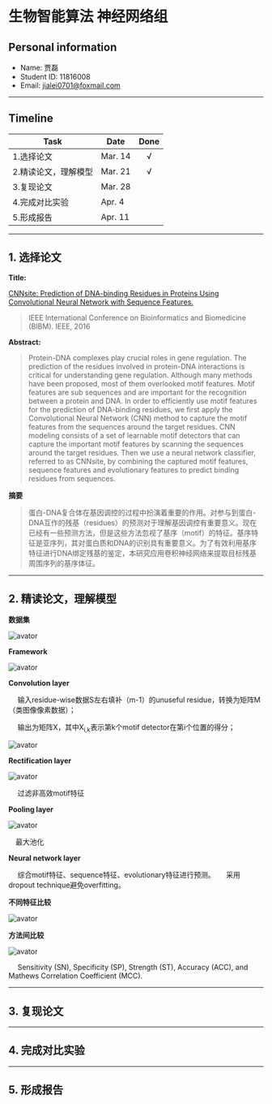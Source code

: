 # 生物智能算法 神经网络组

## Personal information
+ Name: 贾磊
+ Student ID: 11816008
+ Email: jialei0701@foxmail.com

---

## Timeline

|Task|Date|Done|
--|--|:--:
1.选择论文|Mar. 14|√
2.精读论文，理解模型|Mar. 21|√
3.复现论文|Mar. 28|
4.完成对比实验|Apr. 4|
5.形成报告|Apr. 11|

---

## 1. 选择论文

**Title:**

[CNNsite: Prediction of DNA-binding Residues in Proteins Using Convolutional Neural Network with Sequence Features.](https://github.com/jialei0701/ANN/blob/master/%E8%B4%BE%E7%A3%8A11816008/Zhou%20et%20al.%20-%202017%20-%20CNNsite%20Prediction%20of%20DNA-binding%20residues%20in%20proteins%20using%20Convolutional%20Neural%20Network%20with%20sequence%20features.pdf)

>IEEE International Conference on Bioinformatics and Biomedicine (BIBM). IEEE, 2016

**Abstract:**

>Protein-DNA complexes play crucial roles in gene regulation. The prediction of the residues involved in protein-DNA interactions is critical for understanding gene regulation. Although many methods have been proposed, most of them overlooked motif features. Motif features are sub sequences and are important for the recognition between a protein and DNA. In order to efficiently use motif features for the prediction of DNA-binding residues, we first apply the Convolutional Neural Network (CNN) method to capture the motif features from the sequences around the target residues. CNN modeling consists of a set of learnable motif detectors that can capture the important motif features by scanning the sequences around the target residues. Then we use a neural network classifier, referred to as CNNsite, by combining the captured motif features, sequence features and evolutionary features to predict binding residues from sequences.

**摘要**
>蛋白-DNA复合体在基因调控的过程中扮演着重要的作用。对参与到蛋白-DNA互作的残基（residues）的预测对于理解基因调控有重要意义。现在已经有一些预测方法，但是这些方法忽视了基序（motif）的特征。基序特征是亚序列，其对蛋白质和DNA的识别具有重要意义。为了有效利用基序特征进行DNA绑定残基的鉴定，本研究应用卷积神经网络来提取目标残基周围序列的基序体征。

---

## 2. 精读论文，理解模型

**数据集**

![avator](https://github.com/jialei0701/ANN/blob/master/%E8%B4%BE%E7%A3%8A11816008/datasets.jpg)

**Framework**

![avator](https://github.com/jialei0701/ANN/blob/master/%E8%B4%BE%E7%A3%8A11816008/framework.jpg)

**Convolution layer**

&emsp; 输入residue-wise数据S左右填补（m-1）的unuseful residue，转换为矩阵M（类图像像素数据）；

&emsp; 输出为矩阵X，其中X<sub>i,k</sub>表示第k个motif detector在第i个位置的得分；

![avator](https://github.com/jialei0701/ANN/blob/master/%E8%B4%BE%E7%A3%8A11816008/conv_layer.jpg)


**Rectification layer**

![avator](https://github.com/jialei0701/ANN/blob/master/%E8%B4%BE%E7%A3%8A11816008/rectification_layer.jpg)

&emsp; 过滤非高效motif特征

**Pooling layer**

![avator](https://github.com/jialei0701/ANN/blob/master/%E8%B4%BE%E7%A3%8A11816008/pooling_layer.jpg)

&emsp;最大池化

**Neural network layer**

&emsp; 综合motif特征、sequence特征、evolutionary特征进行预测。
&emsp; 采用dropout technique避免overfitting。


**不同特征比较**

![avator](https://github.com/jialei0701/ANN/blob/master/%E8%B4%BE%E7%A3%8A11816008/ROC.jpg)

**方法间比较**

![avator](https://github.com/jialei0701/ANN/blob/master/%E8%B4%BE%E7%A3%8A11816008/compare.jpg)

&emsp; Sensitivity (SN), Specificity (SP), Strength (ST), Accuracy (ACC), and Mathews Correlation Coefficient (MCC).

---
## 3. 复现论文

---
## 4. 完成对比实验

---
## 5. 形成报告



